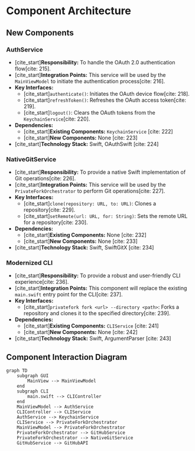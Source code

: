 # Component Architecture

## New Components

### AuthService

-   [cite_start]**Responsibility:** To handle the OAuth 2.0 authentication flow[cite: 215].
-   [cite_start]**Integration Points:** This service will be used by the `MainViewModel` to initiate the authentication process[cite: 216].
-   **Key Interfaces:**
    -   [cite_start]`authenticate()`: Initiates the OAuth device flow[cite: 218].
    -   [cite_start]`refreshToken()`: Refreshes the OAuth access token[cite: 219].
    -   [cite_start]`logout()`: Clears the OAuth tokens from the `KeychainService`[cite: 220].
-   **Dependencies:**
    -   [cite_start]**Existing Components:** `KeychainService` [cite: 222]
    -   [cite_start]**New Components:** None [cite: 223]
-   [cite_start]**Technology Stack:** Swift, OAuthSwift [cite: 224]

### NativeGitService

-   [cite_start]**Responsibility:** To provide a native Swift implementation of Git operations[cite: 226].
-   [cite_start]**Integration Points:** This service will be used by the `PrivateForkOrchestrator` to perform Git operations[cite: 227].
-   **Key Interfaces:**
    -   [cite_start]`clone(repository: URL, to: URL)`: Clones a repository[cite: 229].
    -   [cite_start]`setRemote(url: URL, for: String)`: Sets the remote URL for a repository[cite: 230].
-   **Dependencies:**
    -   [cite_start]**Existing Components:** None [cite: 232]
    -   [cite_start]**New Components:** None [cite: 233]
-   [cite_start]**Technology Stack:** Swift, SwiftGitX [cite: 234]

### Modernized CLI

-   [cite_start]**Responsibility:** To provide a robust and user-friendly CLI experience[cite: 236].
-   [cite_start]**Integration Points:** This component will replace the existing `main.swift` entry point for the CLI[cite: 237].
-   **Key Interfaces:**
    -   [cite_start]`privatefork fork <url> --directory <path>`: Forks a repository and clones it to the specified directory[cite: 239].
-   **Dependencies:**
    -   [cite_start]**Existing Components:** `CLIService` [cite: 241]
    -   [cite_start]**New Components:** None [cite: 242]
-   [cite_start]**Technology Stack:** Swift, ArgumentParser [cite: 243]

## Component Interaction Diagram

```mermaid
graph TD
    subgraph GUI
        MainView --> MainViewModel
    end
    subgraph CLI
        main.swift --> CLIController
    end
    MainViewModel --> AuthService
    CLIController --> CLIService
    AuthService --> KeychainService
    CLIService --> PrivateForkOrchestrator
    MainViewModel --> PrivateForkOrchestrator
    PrivateForkOrchestrator --> GitHubService
    PrivateForkOrchestrator --> NativeGitService
    GitHubService --> GitHubAPI
```
